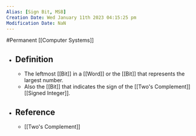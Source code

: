 ```yaml
---
Alias: [Sign Bit, MSB]
Creation Date: Wed January 11th 2023 04:15:25 pm 
Modification Date: NaN
---
```

#Permanent [[Computer Systems]]

- ## Definition
	- The leftmost [[Bit]] in a [[Word]] or the [[Bit]] that represents the largest number.
	- Also the [[Bit]] that indicates the sign of the [[Two's Complement]] [[Signed Integer]].
- ## Reference
	- [[Two's Complement]]